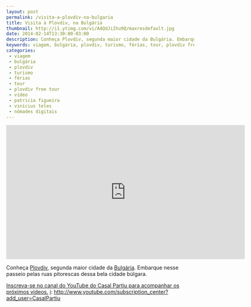 ```yaml
---
layout: post
permalink: /visita-a-plovdiv-na-bulgaria
title: Visita à Plovdiv, na Bulgária
thumbnail: http://i1.ytimg.com/vi/A4QdJiIhu9Q/maxresdefault.jpg
date: 2014-02-14T13:30:00-03:00
description: Conheça Plovdiv, segunda maior cidade da Bulgária. Embarque nesse passeio pelas ruas pitorescas dessa bela cidade búlgara.
keywords: viagem, bulgária, plovdiv, turismo, férias, tour, plovdiv free tour, vídeo, patricia figueira, vinícius teles, nômades digitais
categories:
 - viagem
 - bulgária
 - plovdiv
 - turismo
 - férias
 - tour
 - plovdiv free tour
 - vídeo
 - patricia figueira
 - vinícius teles
 - nômades digitais
---
```

<div class="center">
<iframe width="640" height="360" src="http://www.youtube.com/embed/A4QdJiIhu9Q" frameborder="0" allowfullscreen></iframe>
</div>

Conheça [Plovdiv][pl], segunda maior cidade da [Bulgária][b]. Embarque nesse passeio pelas ruas pitorescas dessa bela cidade búlgara.

[Inscreva-se no canal do YouTube do Casal Partiu para acompanhar os próximos vídeos.][i] 
[i]: http://www.youtube.com/subscription_center?add_user=CasalPartiu

[i]:     http://www.youtube.com/subscription_center?add_user=CasalPartiu
[pl]:    http://wikitravel.org/en/Plovdiv
[b]:     http://wikitravel.org/pt/Bulg%C3%A1ria
